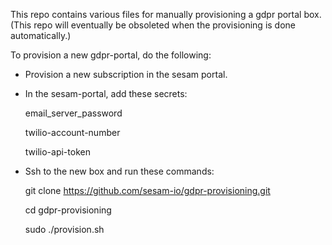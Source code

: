 This repo contains various files for manually provisioning a gdpr portal box.
(This repo will eventually be obsoleted when the provisioning is done automatically.)

To provision a new gdpr-portal, do the following:
  * Provision a new subscription in the sesam portal.
  * In the sesam-portal, add these secrets:
       
       email_server_password
       
       twilio-account-number
       
       twilio-api-token
        
  * Ssh to the new box and run these commands:

       git clone https://github.com/sesam-io/gdpr-provisioning.git
       
       cd gdpr-provisioning
       
       sudo ./provision.sh
  


